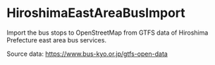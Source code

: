 # HiroshimaEastAreaBusImport
Import the bus stops to OpenStreetMap from GTFS data of Hiroshima Prefecture east area bus services.

Source data:
https://www.bus-kyo.or.jp/gtfs-open-data
